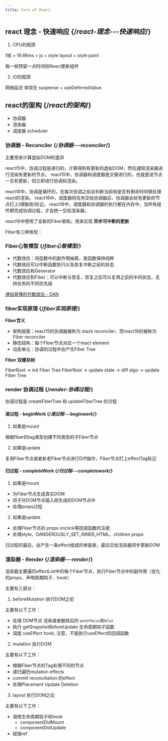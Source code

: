 ```yaml
---
title: Core of React
---
```


## react 理念 - **快速响应** {/*react-理念---快速响应*/}

1. CPU的瓶颈

1帧 = 16.66ms = js + style layout + style paint

每一帧预留一点时间给React更新组件

2. IO的瓶颈

网络延迟 体现在 suspense + useDeferredValue


## react的架构 {/*react的架构*/}

- 协调器
- 渲染器
- 调度器 scheduler

### 协调器 - Reconciler {/*协调器---reconciler*/}

主要用来计算虚拟DOM的差异

react15中，协调过程是递归的，计算得到有更新的虚拟DOM，然后通知渲染器进行渲染有更新的节点。
react15中，协调器和调度器是交替进行的，也就是说节点一旦有更新，则立即进行协调和渲染。

react16中，协调是循环的，在每次协调之前会判断当前帧是否有剩余时间够处理react的渲染。
react16中，调度器将任务交给协调器后，协调器会给有更新的节点打上(增删改)标记。
react16中，调度器和协调器的执行都在内存中，当所有组件都完成协调过程，才会统一交给渲染器。

react16中使用了全新的Fiber架构，用来实现 **异步可中断的更新**

Fiber有三种体现：

### Fiber心智模型 {/*fiber心智模型*/}

- 代数效应：将函数中的副作用抽离，是函数保持纯粹
- 代数效应可以中断函数执行以及恢复中断之前的状态
- 代数效应和Generator
- 代数效应和Fiber：可以中断与恢复，恢复之后可以复用之前的中间状态，支持任务的不同优先级

[通俗易懂的代数效应 - DAN](https://overreacted.io/zh-hans/algebraic-effects-for-the-rest-of-us/)

### fiber实现原理 {/*fiber实现原理*/}

**Fiber含义**

- 架构层面：react15的协调器被称为 stack reconciler，而react16的被称为Fiber reconciler
- 静态结构：每个Fiber节点对应一个react element
- 动态单元：协调的过程中会产生Fiber Tree

**Fiber 双缓存树**

FiberRoot -> init Fiber Tree
FiberRoot -> update state -> diff algo -> update Fiber Tree

### render 协调过程 {/*render-协调过程*/}

协调过程是 createFiberTree 和 updateFiberTree 的过程

#### 递过程 - beginWork {/*递过程---beginwork*/}

1. 如果是mount

根据fiber的tag类型创建不同类型的子Fiber节点

2. 如果是update

复用Fiber节点或者新老Fiber节点进行Diff操作，Fiber节点打上effectTag标记

#### 归过程 - completeWork {/*归过程---completework*/}

1. 如果是mount

- 为Fiber节点生成真实DOM
- 将子孙DOM节点插入刚生成的DOM节点中
- 处理props过程


2. 如果是update

- 处理Fiber节点的 props onclick等回调函数的注册
- 处理style、DANGEROUSLY_SET_INNER_HTML、children props

归过程的最后，会产生一条effect组成的单链表，最后交给渲染器同步更新DOM

### 渲染器 - Render {/*渲染器---render*/}

渲染器主要遍历effectList中的每个Fiber节点，执行Fiber节点中的副作用（变化的props、声明周期钩子、hook）

主要有三部分：

1. beforeMutation 执行DOM之前

主要有以下工作：
- 处理 DOM节点 渲染或者删除后的 `autofocus`和`blur`
- 执行 getSnapshotBeforeUpdate 生命周期钩子函数
- 调度 useEffect hook, 注意，不是执行useEffect的回调函数

2. mutation 执行DOM

主要有以下工作：
- 根据Fiber节点的Tag处理不同的节点
- 递归遍历mutation effects
- commit reconciliation 的effect
- 处理Placement Update Deletion


3. layout 执行DOM之后

主要有以下工作：
- 调用生命周期钩子和hook
  - componentDidMount
  - componentDidUpdate
- 赋值ref



